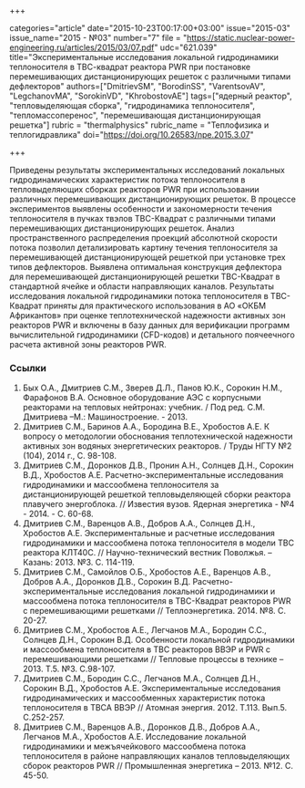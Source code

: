 +++

categories="article"
date="2015-10-23T00:17:00+03:00"
issue="2015-03"
issue_name="2015 - №03"
number="7"
file = "https://static.nuclear-power-engineering.ru/articles/2015/03/07.pdf"
udc="621.039"
title="Экспериментальные исследования локальной гидродинамики теплоносителя в ТВС-квадрат реактора PWR при постановке перемешивающих дистанционирующих решеток с различными типами дефлекторов"
authors=["DmitrievSM", "BorodinSS", "VarentsovAV", "LegchanovMA", "SorokinVD", "KhrobostovAE"]
tags=["ядерный реактор", "тепловыделяющая сборка", "гидродинамика теплоносителя", "тепломассоперенос", "перемешивающая дистанционирующая решетка"]
rubric = "thermalphysics"
rubric_name = "Теплофизика и теплогидравлика"
doi="https://doi.org/10.26583/npe.2015.3.07"

+++

Приведены результаты экспериментальных исследований локальных гидродинамических характеристик потока теплоносителя в тепловыделяющих сборках реакторов PWR при использовании различных перемешивающих дистанционирующих решеток. В процессе экспериментов выявлены особенности и закономерности течения теплоносителя в пучках твэлов ТВС-Квадрат с различными типами перемешивающих дистанционирующих решеток. Анализ пространственного распределения проекций абсолютной скорости потока позволил детализировать картину течения теплоносителя за перемешивающей дистанционирующей решеткой при установке трех типов дефлекторов. Выявлена оптимальная конструкция дефлектора для перемешивающей дистанционирующей решетки ТВС-Квадрат в стандартной ячейке и области направляющих каналов. Результаты исследования локальной гидродинамики потока теплоносителя в ТВС-Квадрат приняты для практического использования в АО «ОКБМ Африкантов» при оценке теплотехнической надежности активных зон реакторов PWR и включены в базу данных для верификации программ вычислительной гидродинамики (CFD-кодов) и детального поячеечного расчета активной зоны реакторов PWR.

### Ссылки

1. Бых О.А., Дмитриев С.М., Зверев Д.Л., Панов Ю.К., Сорокин Н.М., Фарафонов В.А. Основное оборудование АЭС с корпусными реакторами на тепловых нейтронах: учебник. / Под ред. С.М. Дмитриева –М.: Машиностроение. - 2013.
2. Дмитриев С.М., Баринов А.А., Бородина В.Е., Хробостов А.Е. К вопросу о методологии обоснования теплотехнической надежности активных зон водяных энергетических реакторов. / Труды НГТУ №2 (104), 2014 г., С. 98-108.
3. Дмитриев С.М., Доронков Д.В., Пронин А.Н., Солнцев Д.Н., Сорокин В.Д., Хробостов А.Е. Расчетно-экспериментальные исследования гидродинамики и массообмена теплоносителя за дистанционирующей решеткой тепловыделяющей сборки реактора плавучего энергоблока. // Известия вузов. Ядерная энергетика - №4 - 2014. - С. 60-68.
4. Дмитриев С.М., Варенцов А.В., Добров А.А., Солнцев Д.Н., Хробостов А.Е. Экспериментальные и расчетные исследования гидродинамики и массообмена потока теплоносителя в модели ТВС реактора КЛТ40С. // Научно-технический вестник Поволжья. – Казань: 2013. №3. С. 114-119.
5. Дмитриев С.М., Самойлов О.Б., Хробостов А.Е., Варенцов А.В., Добров А.А., Доронков Д.В., Сорокин В.Д. Расчетно-экспериментальные исследования локальной гидродинамики и массообмена потока теплоносителя в ТВС-Квадрат реакторов PWR с перемешивающими решетками // Теплоэнергетика. 2014. №8. С. 20-27.
6. Дмитриев С.М., Хробостов А.Е., Легчанов М.А., Бородин С.С., Солнцев Д.Н., Сорокин В.Д. Особенности локальной гидродинамики и массообмена теплоносителя в ТВС реакторов ВВЭР и PWR с перемешивающими решетками // Тепловые процессы в технике – 2013. Т.5. №3. С.98-107.
7. Дмитриев С.М., Бородин С.С., Легчанов М.А., Солнцев Д.Н., Сорокин В.Д., Хробостов А.Е. Экспериментальные исследования гидродинамических и массообменных характеристик потока теплоносителя в ТВСА ВВЭР // Атомная энергия. 2012. Т.113. Вып.5. С.252-257.
8. Дмитриев С.М., Варенцов А.В., Доронков Д.В., Добров А.А., Легчанов М.А., Хробостов А.Е. Исследование локальной гидродинамики и межъячейкового массообмена потока теплоносителя в районе направляющих каналов тепловыделяющих сборок реакторов PWR // Промышленная энергетика – 2013. №12. С. 45-50.